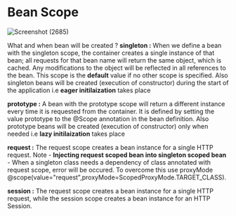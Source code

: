 # Bean Scope 

![Screenshot (2685)](https://github.com/user-attachments/assets/41959a02-5ec2-45ba-b534-1f94b7ff3ce4)

What and when bean will be created ?
**singleton :** When we define a bean with the singleton scope, the container creates a single instance of that bean; all requests for that bean name will return the same object, which is cached. Any modifications to the object will be reflected in all references to the bean. This scope is the **default** value if no other scope is specified. Also singleton beans will be created (execution of constructor) during the start of the application i.e **eager initilaization** takes place

**prototype :** A bean with the prototype scope will return a different instance every time it is requested from the container. It is defined by setting the value prototype to the @Scope annotation in the bean definition. Also prototype beans will be created (execution of constructor) only when needed i.e **lazy initilaization** takes place

**request :** The request scope creates a bean instance for a single HTTP request.
Note - **Injecting request scoped bean into singleton scoped bean** - When a singleton class needs a dependency of class annotated with request scope, error will be occured. To overcome this use proxyMode @scope(value="request",proxyMode=ScopedProxyMode.TARGET_CLASS).

**session :** The request scope creates a bean instance for a single HTTP request, while the session scope creates a bean instance for an HTTP Session. 
